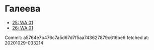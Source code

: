 # Галеева
- [25: WA 01](25.md)
- [26: WA 01](26.md)

Commit: a5764e7b476c7a5d67d7f5aa743627879c616be6
 fetched at: 20201029-033214
